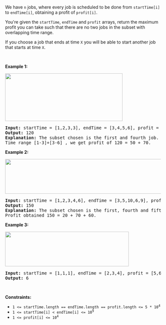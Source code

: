 <div><p>We have <code>n</code> jobs, where every job is scheduled to be done from <code>startTime[i]</code> to <code>endTime[i]</code>, obtaining a profit of <code>profit[i]</code>.</p>

<p>You're given the <code>startTime</code>, <code>endTime</code> and <code>profit</code> arrays, return the maximum profit you can take such that there are no two jobs in the subset with overlapping time range.</p>

<p>If you choose a job that ends at time <code>X</code> you will be able to start another job that starts at time <code>X</code>.</p>

<p>&nbsp;</p>
<p><strong>Example 1:</strong></p>

<p><strong><img alt="" src="https://assets.leetcode.com/uploads/2019/10/10/sample1_1584.png" style="width: 380px; height: 154px;"></strong></p>

<pre><strong>Input:</strong> startTime = [1,2,3,3], endTime = [3,4,5,6], profit = [50,10,40,70]
<strong>Output:</strong> 120
<strong>Explanation:</strong> The subset chosen is the first and fourth job. 
Time range [1-3]+[3-6] , we get profit of 120 = 50 + 70.
</pre>

<p><strong>Example 2:</strong></p>

<p><strong><img alt="" src="https://assets.leetcode.com/uploads/2019/10/10/sample22_1584.png" style="width: 600px; height: 112px;"> </strong></p>

<pre><strong>Input:</strong> startTime = [1,2,3,4,6], endTime = [3,5,10,6,9], profit = [20,20,100,70,60]
<strong>Output:</strong> 150
<strong>Explanation:</strong> The subset chosen is the first, fourth and fifth job. 
Profit obtained 150 = 20 + 70 + 60.
</pre>

<p><strong>Example 3:</strong></p>

<p><strong><img alt="" src="https://assets.leetcode.com/uploads/2019/10/10/sample3_1584.png" style="width: 400px; height: 112px;"></strong></p>

<pre><strong>Input:</strong> startTime = [1,1,1], endTime = [2,3,4], profit = [5,6,4]
<strong>Output:</strong> 6
</pre>

<p>&nbsp;</p>
<p><strong>Constraints:</strong></p>

<ul>
	<li><code>1 &lt;= startTime.length == endTime.length == profit.length &lt;= 5 * 10<sup>4</sup></code></li>
	<li><code>1 &lt;= startTime[i] &lt; endTime[i] &lt;= 10<sup>9</sup></code></li>
	<li><code>1 &lt;= profit[i] &lt;= 10<sup>4</sup></code></li>
</ul>
</div>